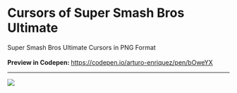 # Cursors of Super Smash Bros Ultimate
Super Smash Bros Ultimate Cursors in PNG Format
</br></br>
<b>Preview in Codepen: </b><a href="https://codepen.io/arturo-enriquez/pen/bOweYX" target="blanck"> https://codepen.io/arturo-enriquez/pen/bOweYX</a>

<hr>
<img src="http://eztelar.com/files/img/thumbnail.png"></img>
